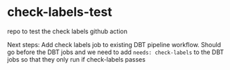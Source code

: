 # check-labels-test
repo to test the check labels github action


Next steps:
Add check labels job to existing DBT pipeline workflow. Should go before the DBT jobs and we need to add
```needs: check-labels``` to the DBT jobs so that they only run if check-labels passes
